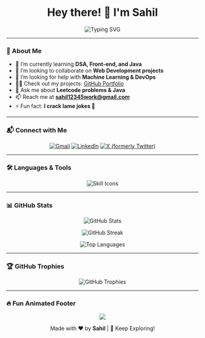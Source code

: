### <h1 align="center">Hey there! 👋 I'm Sahil</h1>
<p align="center">
  <img src="https://readme-typing-svg.herokuapp.com?font=Fira+Code&size=22&pause=1000&color=F7B93E&center=true&vCenter=true&width=500&lines=A+Curious+Engineer+%F0%9F%9A%80;Developer+|+Java+Enthusiast;Always+Learning+%F0%9F%93%9A" alt="Typing SVG" />
</p>

---

### 🚀 About Me

- 🌱 I’m currently learning **DSA, Front-end, and Java**
- 👯 I’m looking to collaborate on **Web Development projects**
- 🤝 I’m looking for help with **Machine Learning & DevOps**
- 👨‍💻 Check out my projects: [GitHub Portfolio](https://github.com/sahil3028)
- 💬 Ask me about **Leetcode problems & Java**
- 📫 Reach me at **sahil12345work@gmail.com**
- ⚡ Fun fact: **I crack lame jokes 🤡**

---

### 📬 Connect with Me
<p align="center">
  <a href="mailto:sahil12345work@gmail.com"><img src="https://img.shields.io/badge/Gmail-D14836?style=for-the-badge&logo=gmail&logoColor=white" alt="Gmail"/></a>
  <a href="https://www.linkedin.com/in/sahil-sah-130280355/"><img src="https://img.shields.io/badge/LinkedIn-0077B5?style=for-the-badge&logo=linkedin&logoColor=white" alt="LinkedIn"/></a>
  <a href="https://x.com/Sahil_Sah3028"><img src="https://img.shields.io/badge/X-000000?style=for-the-badge&logo=x-twitter&logoColor=white" alt="X (formerly Twitter)"/></a>
</p>

---

### 🛠️ Languages & Tools

<p align="center">
  <img src="https://skillicons.dev/icons?i=js,java,react,nodejs,python,mongodb,mysql,git,firebase&theme=light" alt="Skill Icons" />
</p>

---

### 📊 GitHub Stats

<p align="center">
  <img src="https://github-readme-stats.vercel.app/api?username=sahil3028&show_icons=true&theme=radical&count_private=true&include_all_commits=true" alt="GitHub Stats"/>
</p>

<p align="center">
  <img src="https://github-readme-streak-stats.herokuapp.com/?user=sahil3028&theme=radical" alt="GitHub Streak"/>
</p>

<p align="center">
  <img src="https://github-readme-stats.vercel.app/api/top-langs?username=sahil3028&show_icons=true&locale=en&layout=compact&theme=radical" alt="Top Languages"/>
</p>

---

### 🏆 GitHub Trophies

<p align="center">
  <img src="https://github-profile-trophy.vercel.app/?username=sahil3028&theme=radical&no-frame=true&row=1&margin-w=15&animation=true" alt="GitHub Trophies"/>
</p>

---


### 🔥 Fun Animated Footer

<p align="center">
  <img src="https://capsule-render.vercel.app/api?type=waving&color=gradient&height=100&section=footer"/>
</p>

<p align="center">Made with ❤️ by <b>Sahil</b> | 🚀 Keep Exploring!</p>
